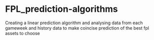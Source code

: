 # FPL_prediction-algorithms
Creating a linear prediction algorithm and analysing data from each gameweek and history data to make coincise prediction of the best fpl assets to choose

